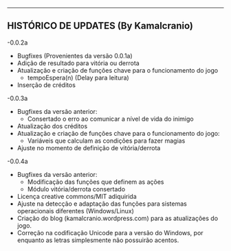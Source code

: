 -------------------------------------
HISTÓRICO DE UPDATES (By Kamalcranio)
-------------------------------------
-0.0.2a
+ Bugfixes (Provenientes da versão 0.0.1a)
+ Adição de resultado para vitória ou derrota
+ Atualização e criação de funções chave para o funcionamento do jogo
  + tempoEspera(n) (Delay para leitura)
+ Inserção de créditos

-0.0.3a
+ Bugfixes da versão anterior:
	+ Consertado o erro ao comunicar a nível de vida do inimigo
+ Atualização dos créditos
+ Atualização e criação de funções chave para o funcionamento do jogo:
	+ Variáveis que calculam as condições para fazer magias
+ Ajuste no momento de definição de vitória/derrota

-0.0.4a
+ Bugfixes da versão anterior:
	+ Modificação das funções que definem as ações
	+ Módulo vitória/derrota consertado
+ Licença creative commons/MIT adiquirida
+ Ajuste na detecção e adaptação das funções para sistemas operacionais diferentes (Windows/Linux)
+ Criação do blog (kamalcranio.wordpress.com) para as atualizações do jogo.
+ Correção na codificação Unicode para a versão do Windows, por enquanto as letras simplesmente não possuirão acentos.
